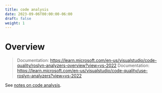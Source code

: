 ```yaml
---
title: code analysis
date: 2023-09-06T00:00:00-06:00
draft: false
weight: 1
---
```


# Overview
> Documentation: https://learn.microsoft.com/en-us/visualstudio/code-quality/roslyn-analyzers-overview?view=vs-2022
> Documentation: https://learn.microsoft.com/en-us/visualstudio/code-quality/use-roslyn-analyzers?view=vs-2022

See [notes on code analysis](../../_net/tools-and-diagnostics/code-analysis/overview).
